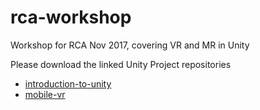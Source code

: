 # rca-workshop
Workshop for RCA Nov 2017, covering VR and MR in Unity

Please download the linked Unity Project repositories

+ [introduction-to-unity](https://github.com/Adjuvant/introduction-to-unity)
+ [mobile-vr](https://github.com/Adjuvant/mobile-vr)
